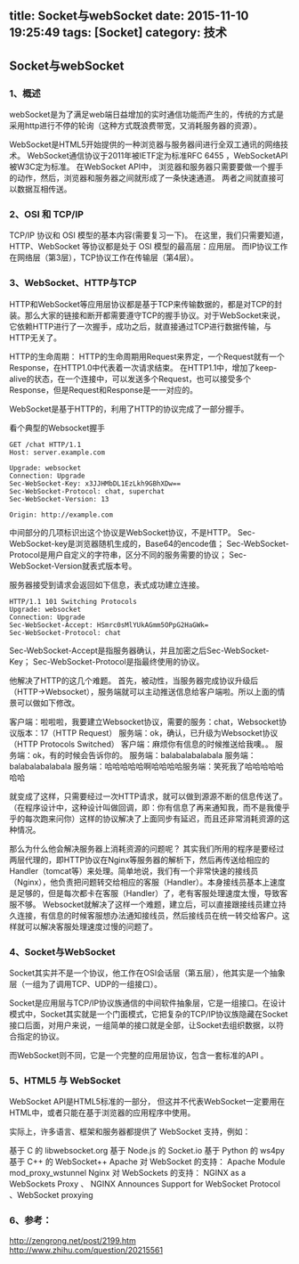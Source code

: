 title: Socket与webSocket
date: 2015-11-10 19:25:49
tags: [Socket]
category: 技术
---


## Socket与webSocket

### 1、概述
webSocket是为了满足web端日益增加的实时通信功能而产生的，传统的方式是采用http进行不停的轮询（这种方式既浪费带宽，又消耗服务器的资源）。

WebSocket是HTML5开始提供的一种浏览器与服务器间进行全双工通讯的网络技术。 WebSocket通信协议于2011年被IETF定为标准RFC 6455 ，WebSocketAPI被W3C定为标准。 在WebSocket API中， 浏览器和服务器只需要要做一个握手的动作，然后，浏览器和服务器之间就形成了一条快速通道。 两者之间就直接可以数据互相传送。

<!--more-->

### 2、OSI 和 TCP/IP
TCP/IP 协议和 OSI 模型的基本内容(需要复习一下)。
在这里，我们只需要知道，HTTP、WebSocket 等协议都是处于 OSI 模型的最高层：应用层。
而IP协议工作在网络层（第3层），TCP协议工作在传输层（第4层）。

### 3、WebSocket、HTTP与TCP
HTTP和WebSocket等应用层协议都是基于TCP来传输数据的，都是对TCP的封装。那么大家的链接和断开都需要遵守TCP的握手协议。对于WebSocket来说，它依赖HTTP进行了一次握手，成功之后，就直接通过TCP进行数据传输，与HTTP无关了。

HTTP的生命周期：
HTTP的生命周期用Request来界定，一个Request就有一个Response，在HTTP1.0中代表着一次请求结束。
在HTTP1.1中，增加了keep-alive的状态，在一个连接中，可以发送多个Request，也可以接受多个Response，但是Request和Response是一一对应的。

WebSocket是基于HTTP的，利用了HTTP的协议完成了一部分握手。

看个典型的Websocket握手

	GET /chat HTTP/1.1
	Host: server.example.com

	Upgrade: websocket
	Connection: Upgrade
	Sec-WebSocket-Key: x3JJHMbDL1EzLkh9GBhXDw==
	Sec-WebSocket-Protocol: chat, superchat
	Sec-WebSocket-Version: 13

	Origin: http://example.com
中间部分的几项标识出这个协议是WebSocket协议，不是HTTP。
Sec-WebSocket-key是浏览器随机生成的，Base64的encode值；
Sec-WebSocket-Protocol是用户自定义的字符串，区分不同的服务需要的协议；
Sec-WebSocket-Version就表式版本号。

服务器接受到请求会返回如下信息，表式成功建立连接。

	HTTP/1.1 101 Switching Protocols
	Upgrade: websocket
	Connection: Upgrade
	Sec-WebSocket-Accept: HSmrc0sMlYUkAGmm5OPpG2HaGWk=
	Sec-WebSocket-Protocol: chat

Sec-WebSocket-Accept是指服务器确认，并且加密之后Sec-WebSocket-Key；
Sec-WebSocket-Protocol是指最终使用的协议。

他解决了HTTP的这几个难题。
首先，被动性，当服务器完成协议升级后（HTTP->Websocket），服务端就可以主动推送信息给客户端啦。所以上面的情景可以做如下修改。

客户端：啦啦啦，我要建立Websocket协议，需要的服务：chat，Websocket协议版本：17（HTTP Request）
服务端：ok，确认，已升级为Websocket协议（HTTP Protocols Switched）
客户端：麻烦你有信息的时候推送给我噢。。
服务端：ok，有的时候会告诉你的。
服务端：balabalabalabala
服务端：balabalabalabala
服务端：哈哈哈哈哈啊哈哈哈哈服务端：笑死我了哈哈哈哈哈哈哈

就变成了这样，只需要经过一次HTTP请求，就可以做到源源不断的信息传送了。（在程序设计中，这种设计叫做回调，即：你有信息了再来通知我，而不是我傻乎乎的每次跑来问你）这样的协议解决了上面同步有延迟，而且还非常消耗资源的这种情况。

那么为什么他会解决服务器上消耗资源的问题呢？
其实我们所用的程序是要经过两层代理的，即HTTP协议在Nginx等服务器的解析下，然后再传送给相应的Handler（tomcat等）来处理。简单地说，我们有一个非常快速的接线员（Nginx），他负责把问题转交给相应的客服（Handler）。本身接线员基本上速度是足够的，但是每次都卡在客服（Handler）了，老有客服处理速度太慢，导致客服不够。
Websocket就解决了这样一个难题，建立后，可以直接跟接线员建立持久连接，有信息的时候客服想办法通知接线员，然后接线员在统一转交给客户。这样就可以解决客服处理速度过慢的问题了。


### 4、Socket与WebSocket
Socket其实并不是一个协议，他工作在OSI会话层（第五层），他其实是一个抽象层（一组为了调用TCP、UDP的一组接口）。

Socket是应用层与TCP/IP协议族通信的中间软件抽象层，它是一组接口。在设计模式中，Socket其实就是一个门面模式，它把复杂的TCP/IP协议族隐藏在Socket接口后面，对用户来说，一组简单的接口就是全部，让Socket去组织数据，以符合指定的协议。

而WebSocket则不同，它是一个完整的应用层协议，包含一套标准的API 。

### 5、HTML5 与 WebSocket
WebSocket API是HTML5标准的一部分， 但这并不代表WebSocket一定要用在HTML中，或者只能在基于浏览器的应用程序中使用。

实际上，许多语言、框架和服务器都提供了 WebSocket 支持，例如：

基于 C 的 libwebsocket.org
基于 Node.js 的 Socket.io
基于 Python 的 ws4py
基于 C++ 的 WebSocket++
Apache 对 WebSocket 的支持： Apache Module mod_proxy_wstunnel
Nginx 对 WebSockets 的支持： NGINX as a WebSockets Proxy 、 NGINX Announces Support for WebSocket Protocol 、WebSocket proxying


### 6、参考：
http://zengrong.net/post/2199.htm
http://www.zhihu.com/question/20215561









